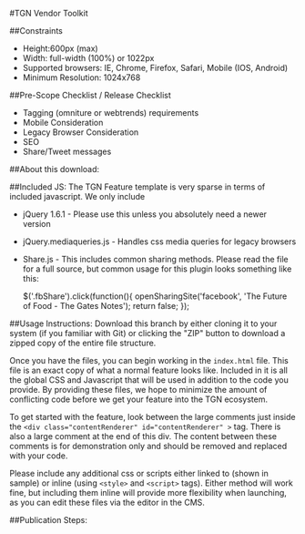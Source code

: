 #TGN Vendor Toolkit

##Constraints
* Height:600px (max)
* Width: full-width (100%) or 1022px
* Supported browsers: IE, Chrome, Firefox, Safari, Mobile (IOS, Android)
* Minimum Resolution: 1024x768


##Pre-Scope Checklist / Release Checklist
* Tagging (omniture or webtrends) requirements
* Mobile Consideration
* Legacy Browser Consideration
* SEO
* Share/Tweet messages


##About this download:

##Included JS:
The TGN Feature template is very sparse in terms of included javascript. We only include
* jQuery 1.6.1 - Please use this unless you absolutely need a newer version
* jQuery.mediaqueries.js - Handles css media queries for legacy browsers
* Share.js - This includes common sharing methods. Please read the file for a full source, but common usage for this plugin looks something like this:
		
	$('.fbShare').click(function(){
		openSharingSite('facebook', 'The Future of Food - The Gates Notes');
		return false;
	});

##Usage Instructions:
Download this branch by either cloning it to your system (if you familiar with Git) or clicking the "ZIP" button to download a zipped copy of the entire file structure.

Once you have the files, you can begin working in the `index.html` file. This file is an exact copy of what a normal feature looks like. Included in it is all the global CSS and Javascript that will be used in addition to the code you provide. By providing these files, we hope to minimize the amount of conflicting code before we get your feature into the TGN ecosystem.

To get started with the feature, look between the large comments just inside the `<div class="contentRenderer" id="contentRenderer" >` tag. There is also a large comment at the end of this div. The content between these comments is for demonstration only and should be removed and replaced with your code.

Please include any additional css or scripts either linked to (shown in sample) or inline (using `<style>` and `<script>` tags). Either method will work fine, but including them inline will provide more flexibility when launching, as you can edit these files via the editor in the CMS.

##Publication Steps:
